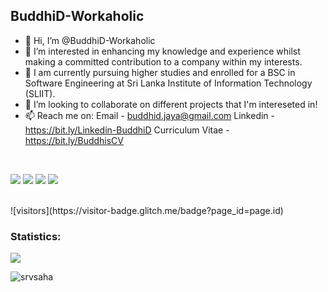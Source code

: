 ## BuddhiD-Workaholic

- 👋 Hi, I’m @BuddhiD-Workaholic
- 👀 I’m interested in enhancing my knowledge and experience whilst making a committed contribution to a company within my interests.
- 🌱 I am currently pursuing higher studies and enrolled for a BSC in Software Engineering at Sri Lanka Institute of Information Technology (SLIIT).
- 💞️ I’m looking to collaborate on different projects that I'm intereseted in!
- 📫 Reach me on: 
                 Email - buddhid.jaya@gmail.com
                 Linkedin - https://bit.ly/Linkedin-BuddhiD
                 Curriculum Vitae - https://bit.ly/BuddhisCV
<br/>
<p align="left">
<a href="https://bit.ly/Linkedin-BuddhiD"><img src="https://img.shields.io/badge/linkedin-%230077B5.svg?&style=for-the-badge&logo=linkedin&logoColor=white"/></a>
<a href="https://github.com/BuddhiD-Workaholic"><img src="https://img.shields.io/badge/github-%23000000.svg?&style=for-the-badge&logo=github&logoColor=white"/></a>
<a href="mailto:buddhid.jaya@gmail.com"><img src="https://img.shields.io/badge/gmail-%23d44638.svg?&style=for-the-badge&logo=gmail&logoColor=white"/></a>
<a href="https://bit.ly/BuddhisCV"><img src="https://img.shields.io/badge/CV-Buddhi%20Dhananajaya-red?style=for-the-badge"/></a>
</p>
<br/>
![visitors](https://visitor-badge.glitch.me/badge?page_id=page.id)
<br/>
<h3 align="left">Statistics:</h3>
<img src="https://github-readme-stats.vercel.app/api?username=BuddhiD-Workaholic&show_icons=true&hide_border=true&&count_private=true&include_all_commits=true" />
<p><img src="https://github-readme-streak-stats.herokuapp.com/?user=BuddhiD-Workaholic&" alt="srvsaha" /></p>
<!---
BuddhiD-Workaholic/BuddhiD-Workaholic is a ✨ special ✨ repository because its `README.md` (this file) appears on your GitHub profile.
You can click the Preview link to take a look at your changes.
--->
